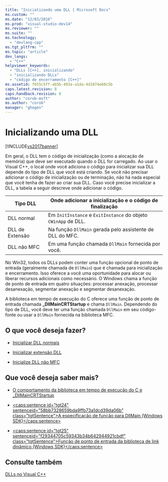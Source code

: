 ```yaml
---
title: "Inicializando uma DLL | Microsoft Docs"
ms.custom: ""
ms.date: "12/03/2016"
ms.prod: "visual-studio-dev14"
ms.reviewer: ""
ms.suite: ""
ms.technology: 
  - "devlang-cpp"
ms.tgt_pltfrm: ""
ms.topic: "article"
dev_langs: 
  - "C++"
helpviewer_keywords: 
  - "DLLs [C++], inicializando"
  - "inicializando DLLs"
  - "código de encerramento [C++]"
ms.assetid: f655c5ff-ab5b-493a-a1da-4d1074e60c5b
caps.latest.revision: 8
caps.handback.revision: 8
author: "corob-msft"
ms.author: "corob"
manager: "ghogen"
---
```

# Inicializando uma DLL
[!INCLUDE[vs2017banner](../assembler/inline/includes/vs2017banner.md)]

Em geral, o DLL tem o código de inicialização \(como a alocação de memória\) que deve ser executado quando o DLL for carregado.  Ao usar o Visual C\+\+, o local onde você adiciona o código para inicializar sua DLL depende do tipo de DLL que você está criando.  Se você não precisar adicionar o código de inicialização ou de terminação, não há nada especial que você tenha de fazer ao criar sua DLL.  Caso você precise inicializar a DLL, a tabela a seguir descreve onde adicionar o código.  
  
|Tipo DLL|Onde adicionar a inicialização e o código de finalização|  
|--------------|--------------------------------------------------------------|  
|DLL normal|Em `InitInstance` e `ExitInstance` do objeto `CWinApp` de DLL.|  
|DLL de Extensão|Na função `DllMain` gerada pelo assistente de DLL do MFC.|  
|DLL não MFC|Em uma função chamada `DllMain` fornecida por você.|  
  
 No Win32, todos os DLLs podem conter uma função opcional de ponto de entrada \(geralmente chamada de `DllMain`\) que é chamada para inicialização e encerramento.  Isso oferece a você uma oportunidade para alocar ou liberar recursos adicionais como necessário.  O Windows chama a função de ponto de entrada em quatro situações: processar anexação, processar desanexação, segmentar anexação e segmentar desanexação.  
  
 A biblioteca em tempo de execução do C oferece uma função de ponto de entrada chamada **\_DllMainCRTStartup** e chama `DllMain`.  Dependendo do tipo de DLL, você deve ter uma função chamada `DllMain` em seu código\-fonte ou usar a `DllMain` fornecida na biblioteca MFC.  
  
## O que você deseja fazer?  
  
-   [Inicializar DLL normais](../Topic/Initializing%20Regular%20DLLs.md)  
  
-   [Inicializar extensão DLL](../build/initializing-extension-dlls.md)  
  
-   [Inicialize DLL não MFC](../Topic/Initializing%20Non-MFC%20DLLs.md)  
  
## Que você deseja saber mais?  
  
-   [O comportamento da biblioteca em tempo de execução do C e \_DllMainCRTStartup](../build/run-time-library-behavior.md)  
  
-   [\<caps:sentence id\="tgt24" sentenceid\="58bb7328659bda9ffb73a1dcd39da06b" class\="tgtSentence"\>A especificação de função para DllMain \(Windows SDK\)\<\/caps:sentence\>](http://msdn.microsoft.com/library/windows/desktop/ms682583)  
  
-   [\<caps:sentence id\="tgt25" sentenceid\="f29344705c59343b34b642944921cbdf" class\="tgtSentence"\>Função de ponto de entrada da biblioteca de link dinâmico \(Windows SDK\)\<\/caps:sentence\>](http://msdn.microsoft.com/library/windows/desktop/ms682596)  
  
## Consulte também  
 [DLLs no Visual C\+\+](../build/dlls-in-visual-cpp.md)